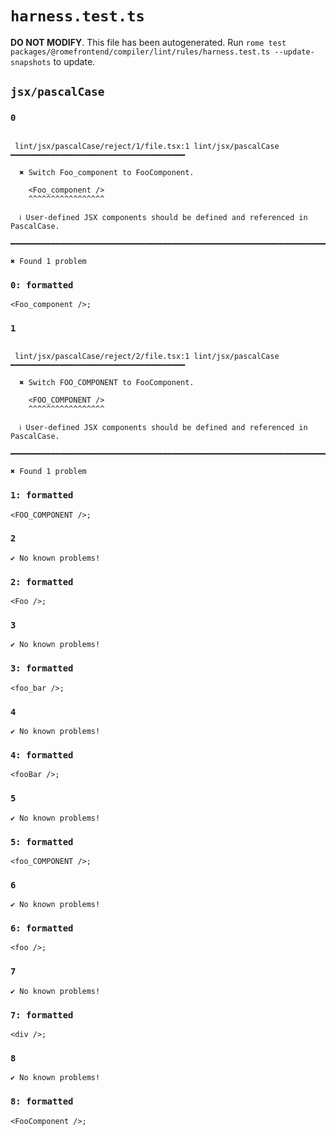 # `harness.test.ts`

**DO NOT MODIFY**. This file has been autogenerated. Run `rome test packages/@romefrontend/compiler/lint/rules/harness.test.ts --update-snapshots` to update.

## `jsx/pascalCase`

### `0`

```

 lint/jsx/pascalCase/reject/1/file.tsx:1 lint/jsx/pascalCase ━━━━━━━━━━━━━━━━━━━━━━━━━━━━━━━━━━━━━━━

  ✖ Switch Foo_component to FooComponent.

    <Foo_component />
    ^^^^^^^^^^^^^^^^^

  ℹ User-defined JSX components should be defined and referenced in PascalCase.

━━━━━━━━━━━━━━━━━━━━━━━━━━━━━━━━━━━━━━━━━━━━━━━━━━━━━━━━━━━━━━━━━━━━━━━━━━━━━━━━━━━━━━━━━━━━━━━━━━━━

✖ Found 1 problem

```

### `0: formatted`

```
<Foo_component />;

```

### `1`

```

 lint/jsx/pascalCase/reject/2/file.tsx:1 lint/jsx/pascalCase ━━━━━━━━━━━━━━━━━━━━━━━━━━━━━━━━━━━━━━━

  ✖ Switch FOO_COMPONENT to FooComponent.

    <FOO_COMPONENT />
    ^^^^^^^^^^^^^^^^^

  ℹ User-defined JSX components should be defined and referenced in PascalCase.

━━━━━━━━━━━━━━━━━━━━━━━━━━━━━━━━━━━━━━━━━━━━━━━━━━━━━━━━━━━━━━━━━━━━━━━━━━━━━━━━━━━━━━━━━━━━━━━━━━━━

✖ Found 1 problem

```

### `1: formatted`

```
<FOO_COMPONENT />;

```

### `2`

```
✔ No known problems!

```

### `2: formatted`

```
<Foo />;

```

### `3`

```
✔ No known problems!

```

### `3: formatted`

```
<foo_bar />;

```

### `4`

```
✔ No known problems!

```

### `4: formatted`

```
<fooBar />;

```

### `5`

```
✔ No known problems!

```

### `5: formatted`

```
<foo_COMPONENT />;

```

### `6`

```
✔ No known problems!

```

### `6: formatted`

```
<foo />;

```

### `7`

```
✔ No known problems!

```

### `7: formatted`

```
<div />;

```

### `8`

```
✔ No known problems!

```

### `8: formatted`

```
<FooComponent />;

```
